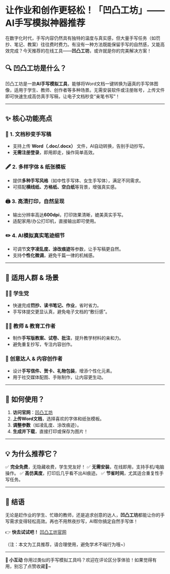 # **让作业和创作更轻松！「凹凸工坊」—— AI手写模拟神器推荐**

在数字化时代，手写内容仍然具有独特的温度与真实感，但大量手写任务（如罚抄、笔记、教案）往往费时费力。有没有一种方法既能保留手写的自然感，又能高效完成？今天推荐的在线工具——**凹凸工坊**，或许就是你的完美解决方案！

## **🔍 凹凸工坊是什么？**

凹凸工坊是一款**AI手写模拟工具**，能够将Word文档一键转换为逼真的手写体图像，适用于学生、教师、创作者等多种场景。无需安装软件或注册账号，上传文件即可快速生成高仿真手写稿，让电子文档秒变“亲笔书写”！

------

## **✨ 核心功能亮点**

### **📄 1. 文档秒变手写稿**

- 支持上传 **Word（.doc/.docx）** 文件，AI自动转换，告别手动抄写。
- **无需注册登录**，即用即走，操作简单高效。

### **🖋️ 2. 多样字体 & 纸张模板**

- 提供**多种手写风格**（如中性手写体、女生手写体），满足不同需求。
- 可搭配**横线纸、方格纸、空白纸**等背景，增强真实感。

### **🖨️ 3. 高清打印，自然呈现**

- 输出分辨率高达**600dpi**，打印效果清晰，媲美真实手写。
- 适配家用/办公打印机，直接输出即可使用。

### **✏️ 4. AI模拟真实笔迹细节**

- 可调节**文字凌乱度、涂改痕迹**等参数，让手写稿更自然。
- 支持**个性化微调**，避免千篇一律的机械感。

------

## **🎯 适用人群 & 场景**

### **👩‍🎓 学生党**

- 快速完成**罚抄、读书笔记、作业**，省时省力。
- 手写体提交更显认真，避免电子文档的“敷衍感”。

### **👨‍🏫 教师 & 教育工作者**

- 制作**手写版教案、试卷、批注**，提升教学材料的亲和力。
- 避免重复抄写，专注内容创作。

### **🎨 创意达人 & 内容创作者**

- 设计**手写信件、贺卡、礼物包装**，增添个性化元素。
- 用于社交媒体配图、手账制作，让内容更生动。

------

## **🚀 如何使用？**

1. **访问官网**：[凹凸工坊](https://www.autohanding.com/)
2. **上传Word文档**，选择喜欢的字体和纸张模板。
3. **调整参数**（如凌乱度、涂改痕迹）。
4. **生成并下载**，直接打印或保存为图片！

------

## **💡 为什么推荐它？**

✅ **完全免费**，无隐藏收费，学生党友好！
✅ **无需安装**，在线即用，支持手机/电脑操作。
✅ **高仿真度**，打印后几乎看不出AI痕迹。
✅ **节省时间**，尤其适合重复性手写任务。

------

## **📢 结语**

无论是赶作业的学生、忙碌的教师，还是追求创意的达人，**凹凸工坊**都能让你的手写需求变得轻松高效。再也不用熬夜抄写，AI帮你搞定自然手写体！

👉 **快去试试吧！** [凹凸工坊官网](https://www.autohanding.com/)

（注：本文为工具推荐，请合理使用，避免学术不端行为哦~）

------

**📌 小互动**
你用过类似的手写模拟工具吗？欢迎在评论区分享体验！如果觉得有用，别忘了点赞收藏🌟~
